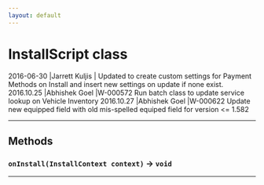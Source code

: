 ```yaml
---
layout: default
---
```

# InstallScript class

 2016-06-30   |Jarrett Kuljis | Updated to create custom settings for Payment Methods on Install and insert new settings on update if none exist. 2016.10.25      |Abhishek Goel         |W-000572 Run batch class to update service lookup on Vehicle Inventory 2016.10.27      |Abhishek Goel         |W-000622 Update new equipped field with old mis-spelled equiped field for version <= 1.582

---
## Methods
### `onInstall(InstallContext context)` → `void`
---

